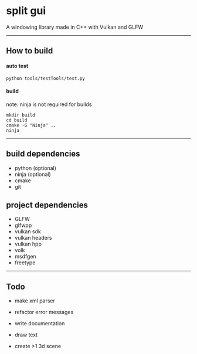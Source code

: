 # split gui
 A windowing library made in C++ with Vulkan and GLFW

---

## How to build 

#### auto test

```
python tools/testTools/test.py
```

#### build

note: ninja is not required for builds

```
mkdir build
cd build
cmake -G "Ninja" .. 
ninja
```

---

## build dependencies

* python (optional)
* ninja  (optional)
* cmake
* git

## project dependencies

* GLFW
* glfwpp
* vulkan sdk 
* vulkan headers
* vulkan hpp
* volk
* msdfgen
* freetype

---

## Todo

* make xml parser

* refactor error messages

* write documentation

* draw text
* create >1 3d scene